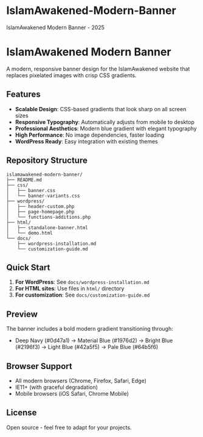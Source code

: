 # IslamAwakened-Modern-Banner
IslamAwakened Modern Banner - 2025

# IslamAwakened Modern Banner

A modern, responsive banner design for the IslamAwakened website that replaces pixelated images with crisp CSS gradients.

## Features

- **Scalable Design**: CSS-based gradients that look sharp on all screen sizes
- **Responsive Typography**: Automatically adjusts from mobile to desktop
- **Professional Aesthetics**: Modern blue gradient with elegant typography
- **High Performance**: No image dependencies, faster loading
- **WordPress Ready**: Easy integration with existing themes

## Repository Structure

```
islamawakened-modern-banner/
├── README.md
├── css/
│   ├── banner.css
│   └── banner-variants.css
├── wordpress/
│   ├── header-custom.php
│   ├── page-homepage.php
│   └── functions-additions.php
├── html/
│   ├── standalone-banner.html
│   └── demo.html
└── docs/
    ├── wordpress-installation.md
    └── customization-guide.md
```

## Quick Start

1. **For WordPress**: See `docs/wordpress-installation.md`
2. **For HTML sites**: Use files in `html/` directory
3. **For customization**: See `docs/customization-guide.md`

## Preview

The banner includes a bold modern gradient transitioning through:
- Deep Navy (#0d47a1) → Material Blue (#1976d2) → Bright Blue (#2196f3) → Light Blue (#42a5f5) → Pale Blue (#64b5f6)

## Browser Support

- All modern browsers (Chrome, Firefox, Safari, Edge)
- IE11+ (with graceful degradation)
- Mobile browsers (iOS Safari, Chrome Mobile)

## License

Open source - feel free to adapt for your projects.
